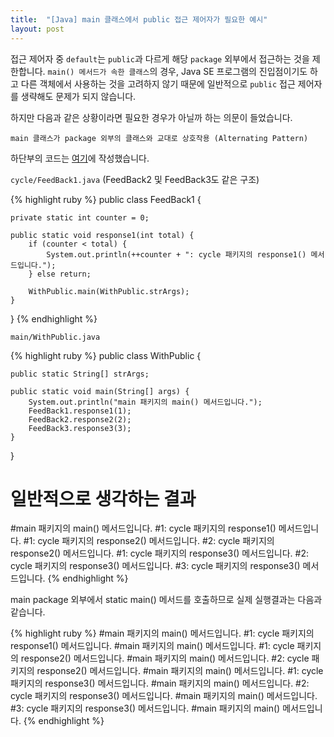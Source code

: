 ```yaml
---
title:  "[Java] main 클래스에서 public 접근 제어자가 필요한 예시"
layout: post
---
```

접근 제어자 중 `default`는 `public`과 다르게 해당 `package` 외부에서 접근하는 것을 제한합니다. `main() 메서드가 속한 클래스`의 경우, Java SE 프로그램의 진입점이기도 하고 다른 객체에서 사용하는 것을 고려하지 않기 때문에 일반적으로 `public` 접근 제어자를 생략해도 문제가 되지 않습니다.

하지만 다음과 같은 상황이라면 필요한 경우가 아닐까 하는 의문이 들었습니다. 

`main 클래스가 package 외부의 클래스와 교대로 상호작용 (Alternating Pattern)`

하단부의 코드는 [여기][main-class-without-public]에 작성했습니다.

`cycle/FeedBack1.java` (FeedBack2 및 FeedBack3도 같은 구조)

{% highlight ruby %}
public class FeedBack1 {

    private static int counter = 0;

    public static void response1(int total) {
        if (counter < total) {
            System.out.println(++counter + ": cycle 패키지의 response1() 메서드입니다.");
        } else return;

        WithPublic.main(WithPublic.strArgs);
    }
}
{% endhighlight %}

`main/WithPublic.java`

{% highlight ruby %}
public class WithPublic {
    
    public static String[] strArgs;

    public static void main(String[] args) {
        System.out.println("main 패키지의 main() 메서드입니다.");
        FeedBack1.response1(1);
        FeedBack2.response2(2);
        FeedBack3.response3(3);
    }
}
# 일반적으로 생각하는 결과
#main 패키지의 main() 메서드입니다.
#1: cycle 패키지의 response1() 메서드입니다.
#1: cycle 패키지의 response2() 메서드입니다.
#2: cycle 패키지의 response2() 메서드입니다.
#1: cycle 패키지의 response3() 메서드입니다.
#2: cycle 패키지의 response3() 메서드입니다.
#3: cycle 패키지의 response3() 메서드입니다.
{% endhighlight %}

main package 외부에서 static main() 메서드를 호출하므로 실제 실행결과는 다음과 같습니다.

{% highlight ruby %}
#main 패키지의 main() 메서드입니다.
#1: cycle 패키지의 response1() 메서드입니다.
#main 패키지의 main() 메서드입니다.
#1: cycle 패키지의 response2() 메서드입니다.
#main 패키지의 main() 메서드입니다.
#2: cycle 패키지의 response2() 메서드입니다.
#main 패키지의 main() 메서드입니다.
#1: cycle 패키지의 response3() 메서드입니다.
#main 패키지의 main() 메서드입니다.
#2: cycle 패키지의 response3() 메서드입니다.
#main 패키지의 main() 메서드입니다.
#3: cycle 패키지의 response3() 메서드입니다.
#main 패키지의 main() 메서드입니다.
{% endhighlight %}

[main-class-without-public]: https://github.com/jslblar080/main-class-without-public/tree/main/src/com/github/jslblar080